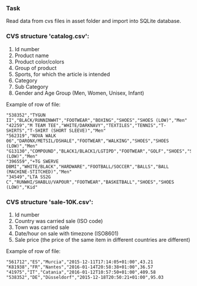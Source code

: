 ### Task
Read data from cvs files in asset folder and import into SQLite database.

### CVS structure 'catalog.csv':
 1. Id number
 2. Product name
 3. Product color/colors
 4. Group of product
 5. Sports, for which the article is intended
 6. Category
 7. Sub Category
 8. Gender and Age Group (Men, Women, Unisex, Infant)
 
Example of row of file:

```
"538352","TYGUN II","BLACK/RUNNINWHT","FOOTWEAR","BOXING","SHOES","SHOES (LOW)","Men"
"42259","M TEAM TEE","WHITE/DARKNAVY","TEXTILES","TENNIS","T-SHIRTS","T-SHIRT (SHORT SLEEVE)","Men"
"562319","NOVA WALK 06","DARONX/METSIL/DSHALE","FOOTWEAR","WALKING","SHOES","SHOES (LOW)","Men"
"G13130","COMPOUND","BLACK1/BLACK1/LGTIPD","FOOTWEAR","GOLF","SHOES","SHOES (LOW)","Men"
"396559","+TG SWERVE DBMI","WHITE/BLACK","HARDWARE","FOOTBALL/SOCCER","BALLS","BALL (MACHINE-STITCHED)","Men"
"34549","LTA SS2G C","RUNWHI/SHABLU/VAPOUR","FOOTWEAR","BASKETBALL","SHOES","SHOES (LOW)","Kid"
```

### CVS structure 'sale-10K.csv':
 1. Id number
 2. Country was carried sale (ISO code)
 3. Town was carried sale
 4. Date/hour on sale with timezone (ISO8601)
 5. Sale price (the price of the same item in different countries are different)

Example of row of file:

```
"561712","ES","Murcia","2015-12-11T17:14:05+01:00",43.21
"K81938","FR","Nantes","2016-01-14T20:58:38+01:00",36.57
"41975","IT","Catania","2016-01-12T10:57:50+01:00",409.58
"538352","DE","Düsseldorf","2015-12-18T20:50:21+01:00",95.03
```
